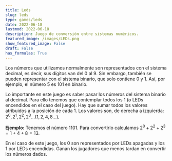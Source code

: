 ```yaml
---
title: Leds
slug: leds
type: games/leds
date: 2022-06-18
lastmod: 2022-06-18
description: Juego de conversión entre sistemas numéricos.
featured_image: /images/LEDs.png
show_featured_image: False
draft: False
has_formulas: True
---
```

Los números que utilizamos normalmente son representados con el sistema decimal, es decir, sus dígitos van del 0 al 9. Sin embargo, también se pueden representar con el sistema binario, que solo contiene 0 y 1. Así, por ejemplo, el número 5 es 101 en binario.

Lo importante en este juego es saber pasar los números del sistema binario al decimal. Para ello tenemos que contemplar todos los 1 (o LEDs encendidos en el caso del juego). Hay que sumar todos los valores atribuidos a la posición de cada 1. Los valores son, de derecha a izquierda: $2^0, 2^1, 2^2, 2^3... (1, 2, 4, 8 ...)$.

**Ejemplo:** Tenemos el número 1101. Para convertirlo calculamos $2^0 + 2^2 + 2^3 = 1 + 4 + 8 = 13$.

En el caso de este juego, los 0 son representados por LEDs apagadas y los 1 por LEDs encendidas. Ganan los jugadores que menos tardan en convertir los números dados. 